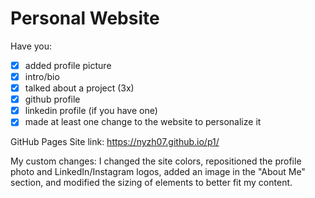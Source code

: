 # Personal Website

Have you:

- [x] added profile picture
- [x] intro/bio
- [x] talked about a project (3x)
- [x] github profile
- [x] linkedin profile (if you have one)
- [x] made at least one change to the website to personalize it

GitHub Pages Site link: https://nyzh07.github.io/p1/ 

My custom changes: I changed the site colors, repositioned the profile photo and LinkedIn/Instagram logos, added an image in the "About Me" section, and modified the sizing of elements to better fit my content. 
